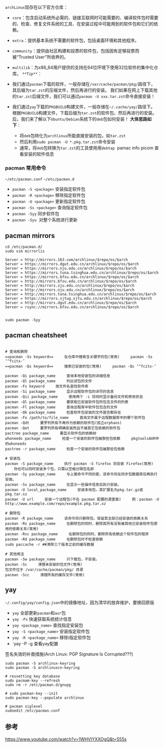 `archLinux`现存在以下官方仓库：
- `core`：包含启动系统所必需的、链接互联网时可能需要的、编译软件包时需要的、检查、修复文件系统的工具、在安装过程中可能用到的软件包和它们的依赖。
- `extra`：提供基本系统不需要的软件包，包括桌面环境和其他程序。
- `community`：提供由社区构建和投票的软件包，包括因有足够投票而被“Trusted User”所收养的。
- `multilib`：为x86_64用户提供的支持在64位环境下使用32位软件的集中化仓库。
`**Tip**`：
- 我们通过`pacman`下载的软件，一般存储在`/var/cache/pacman/pkg/`路径下，其后缀为`tar.zst`的压缩文件，然后再进行的安装。
  我们如果在网上下载其他的`tar.zst`后缀文件，我们可以通过`pacman -U xxx.tar.zst`命令直接安装！

- 我们通过`yay`下载的`PKGBUILD`构建文件，一般存储在`~/.cache/yay/`路径下。
  根据`PKGBUILD`构建文件，下载后缀为`tar.zst`的软件包，然后再进行的安装。
  后，我们来了解以下`Ubuntu/Debian`系统下的`deb`包如何安装！
  **大体思路如下**：
   - 将`deb`包转化为`archlinux`所能直接安装的包，如`tar.zst`
   - 然后利用`sudo pacman -U *.pkg.tar.zst`命令安装
   - 通常，将`deb`包转换为`tar.zst`的工具使用用`debtap` 
pamac info picom  查看安装的软件信息

### pacman 常用命令

`~/etc/pacman.conf` 
`~/etc/pacman.d`
  - `pacman -S <package>`      安装指定软件包
  - `pacman -R <package>`      移除指定软件包
  - `pacman -U <package>`      更新指定软件包
  - `pacman -Ss <package>`     查询指定软件包
  - `pacman -Syy`            同步软件包
  - `pacman -Syu`            对整个系统进行更新

## pacman mirrors
```shell
cd /etc/pacman.d/
sudo vim mirrorlis

Server = http://mirrors.163.com/archlinux/$repo/os/$arch
Server = https://mirrors.dgut.edu.cn/archlinux/$repo/os/$arch
Server = https://mirrors.nju.edu.cn/archlinux/$repo/os/$arch
Server = https://mirrors.tuna.tsinghua.edu.cn/archlinux/$repo/os/$arch
Server = https://mirrors.bfsu.edu.cn/archlinux/$repo/os/$arch
Server = http://mirrors.bfsu.edu.cn/archlinux/$repo/os/$arch
Server = http://mirrors.zju.edu.cn/archlinux/$repo/os/$arch
Server = http://mirrors.nju.edu.cn/archlinux/$repo/os/$arch
Server = http://mirrors.tuna.tsinghua.edu.cn/archlinux/$repo/os/$arch
Server = https://mirrors.sjtug.sjtu.edu.cn/archlinux/$repo/os/$arch
Server = http://mirrors.dgut.edu.cn/archlinux/$repo/os/$arch
Server = rsync://mirrors.bfsu.edu.cn/archlinux/$repo/os/$arch


sudo pacman -Syy
```


## pacman  cheatsheet

```shell

# 查询和删除
==pacman -Ss keyword==     在仓库中搜索含关键字的包(常用)     pacman -Ss ‘^fcitx-’
==pacman -Qs keyword==     搜索已安装的包(常用)     pacman -Qs ‘^fcitx-’

pacman -Qi package_name     查询本地安装包的详细信息
pacman -Ql package_name     列出该包的文件
pacman -Fs keyword     按文件名查找软件库
pacman -Si package_name     显示远程软件包的详尽的信息
pacman -Qii package_name     使用两个 -i 将同时显示备份文件和修改状态
pacman -Ql package_name     要获取已安装软件包所包含文件的列表
pacman -Fl package_name     查询远程库中软件包包含的文件
pacman -Qk package_name     检查软件包安装的文件是否都存在
pacman -Fo /path/to/file_name     查询文件属于远程数据库中的哪个软件包
pacman -Qdt     要罗列所有不再作为依赖的软件包(孤立orphans)
pacman -Qet     要罗列所有明确安装而且不被其它包依赖的软件包
pactree package_name     要显示软件包的依赖树
whoneeds package_name     检查一个安装的软件包被那些包依赖     pkgtoolsAUR中的whoneeds
pactree -r package_name     检查一个安装的软件包被那些包依赖

# 安装包
pacman -S package_name     执行 pacman -S firefox 将安装 Firefox(常用)     你也可以同时安装多个包，只需以空格分隔包名即
pacman -Sy package_name     与上面命令不同的是，该命令将在同步包数据库后再执行安装。
pacman -Sv package_name     在显示一些操作信息后执行安装。
pacman -U local_package_name     安装本地包，其扩展名为pkg.tar.gz或pkg.tar.xz
pacman -U url     安装一个远程包(不在 pacman 配置的源里面)     例：pacman -U http://www.example.com/repo/example.pkg.tar.xz

# 删除包
pacman -R package_name     该命令将只删除包，保留其全部已经安装的依赖关系
pacman -Rs package_name     在删除包的同时，删除其所有没有被其他已安装软件包使用的依赖关系(常用)
pacman -Rsc package_name     在删除包的同时，删除所有依赖这个软件包的程序
pacman -Rd package_name     在删除包时不检查依赖
sudo paccache -r ##清除三个版本之前的缓存数据

# 其他用法
pacman -Sw package_name     只下载包，不安装。
pacman -Sc     清理未安装的包文件(常用)
包文件位于 /var/cache/pacman/pkg/ 目录
pacman -Scc     清理所有的缓存文件(常用)
```


## yay

`~/.config/yay/config.json`中的镜像地址，因为清华的放弃维护，要换回原版

- `yay`                  全部更新`pacman`和`aur`包
- `yay -Ps`               快速获取系统统计信息
- `yay <package_name>`      查找指定安装包
- `yay -S <package_name>`    安装指定软件包
- `yay -R <package_name>`    移除i指定软件包
- `yay -P -g                 查看yay配置
 

签名失效的补救措施(Arch Linux: PGP Signature Is Corrupted???)
 
 
```
sudo pacman -S archlinux-keyring
sudo pacman -S archlinuxcn-keyring

# ressetting key database
sudo pacmam-key --refresh
sudo rm -r /etc/pacman.d/gnupg

# sudo pacman-key --init
sudo pacman-key --populate archlinux

# pacman siglevel
sudoedit /etc/pacman.conf
```



## 参考
https://www.youtube.com/watch?v=1WHVIYXXOgQ&t=555s